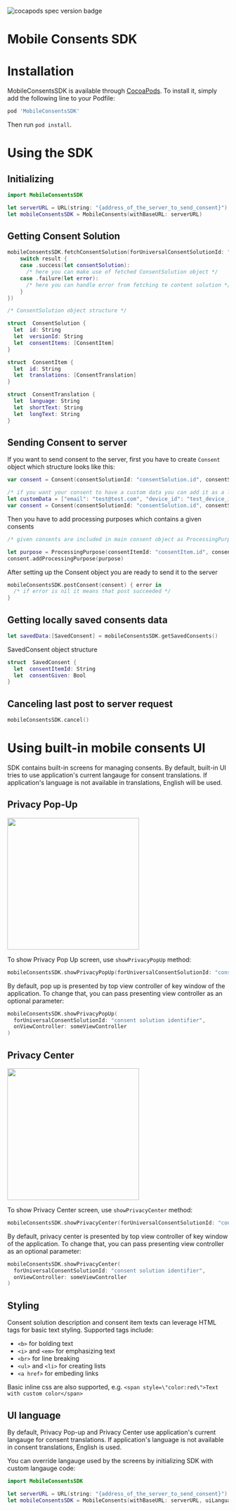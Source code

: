 ﻿![cocapods spec version badge](https://img.shields.io/cocoapods/v/MobileConsentsSDK?label=latest%20release)

# Mobile Consents SDK

# Installation
MobileConsentsSDK is available through [CocoaPods](https://cocoapods.org). To install it, simply add the following line to your Podfile:
```ruby
pod 'MobileConsentsSDK'
```
Then run `pod install`.

# Using the SDK

## Initializing

```swift 
import MobileConsentsSDK

let serverURL = URL(string: "{address_of_the_server_to_send_consent}")!
let mobileConsentsSDK = MobileConsents(withBaseURL: serverURL)
```
## Getting Consent Solution

```swift 
mobileConsentsSDK.fetchConsentSolution(forUniversalConsentSolutionId: "consent solution identifier", completion: { result in
	switch result {
	case .success(let consentSolution):
	  /* here you can make use of fetched ConsentSolution object */
	case .failure(let error):
	  /* here you can handle error from fetching te content solution */
	}
}) 

/* ConsentSolution object structure */

struct  ConsentSolution {
  let  id: String
  let  versionId: String
  let  consentItems: [ConsentItem]
}

struct  ConsentItem {
  let  id: String
  let  translations: [ConsentTranslation]
}

struct  ConsentTranslation {
  let  language: String
  let  shortText: String
  let  longText: String
}
```

## Sending Consent to server
If you want to send consent to the server, first you have to create `Consent` object which structure looks like this:
```swift
var consent = Consent(consentSolutionId: "consentSolution.id", consentSolutionVersionId: "consentSolution.versionId")

/* if you want your consent to have a custom data you can add it as a last parametr */
let customData = ["email": "test@test.com", "device_id": "test_device_id"]
var consent = Consent(consentSolutionId: "consentSolution.id", consentSolutionVersionId: "consentSolution.versionId" customData: customData)

```
Then you have to add processing purposes which contains a given consents

```swift
/* given consents are included in main consent object as ProcessingPurpose objects which you can add to Consent object using `addProcessingPurpose` function */

let purpose = ProcessingPurpose(consentItemId: "consentItem.id", consentGiven: {true / false}, language: "en")
consent.addProcessingPurpose(purpose)

```
After setting up the Consent object you are ready to send it to the server
```swift
mobileConsentsSDK.postConsent(consent) { error in
  /* if error is nil it means that post succeeded */
}
```

## Getting locally saved consents data
```swift
let savedData:[SavedConsent] = mobileConsentsSDK.getSavedConsents()
```
SavedConsent object structure
```swift
struct  SavedConsent {
  let  consentItemId: String
  let  consentGiven: Bool
}
```

## Canceling last post to server request
```swift
mobileConsentsSDK.cancel()
```

# Using built-in mobile consents UI

SDK contains built-in screens for managing consents.
By default, built-in UI tries to use application's current langauge for consent translations.
If application's language is not available in translations, English will be used.

## Privacy Pop-Up

<img src="privacyPopUp.png" width="300px">

To show Privacy Pop Up screen, use `showPrivacyPopUp` method:

```swift
mobileConsentsSDK.showPrivacyPopUp(forUniversalConsentSolutionId: "consent solution identifier")
```

By default, pop up is presented by top view controller of key window of the application.
To change that, you can pass presenting view controller as an optional parameter:

```swift
mobileConsentsSDK.showPrivacyPopUp(
  forUniversalConsentSolutionId: "consent solution identifier",
  onViewController: someViewController
)
```

## Privacy Center

<img src="privacyCenter.png" width="300px">

To show Privacy Center screen, use `showPrivacyCenter` method:

```swift
mobileConsentsSDK.showPrivacyCenter(forUniversalConsentSolutionId: "consent solution identifier")
```

By default, privacy center is presented by top view controller of key window of the application.
To change that, you can pass presenting view controller as an optional parameter:

```swift
mobileConsentsSDK.showPrivacyCenter(
  forUniversalConsentSolutionId: "consent solution identifier",
  onViewController: someViewController
)
```

## Styling

Consent solution description and consent item texts can leverage HTML tags for basic text styling. Supported tags include:
- `<b>` for bolding text
- `<i>` and `<em>` for emphasizing text
- `<br>` for line breaking
- `<ul>` and `<li>` for creating lists
- `<a href>` for embeding links

Basic inline css are also supported, e.g. `<span style=\"color:red\">Text with custom color</span>`

## UI language

By default, Privacy Pop-up and Privacy Center use application's current langauge for consent translations. If application's language is not available in consent translations, English is used.

You can override langauge used by the screens by initializing SDK with custom langauge code:

```swift
import MobileConsentsSDK

let serverURL = URL(string: "{address_of_the_server_to_send_consent}")!
let mobileConsentsSDK = MobileConsents(withBaseURL: serverURL, uiLanguageCode: "DE")
```